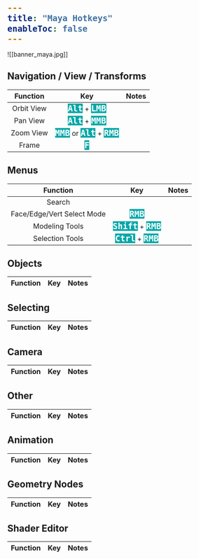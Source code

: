 ```yaml
---
title: "Maya Hotkeys"
enableToc: false
---
```

<style>
code { color: #FFFFFF; background: #05A7A7; font-size: 19px; font-weight: bold; font-family: Consolas, monospace, monaco; }
@media screen and (max-width: 700px) {
table { margin-left: auto; margin-right: auto; }
h2, h3 { text-align: center; }
}
</style>
![[banner_maya.jpg]]

## Navigation / View / Transforms
|Function|Key|Notes
|:-:|:-:|:-:
|Orbit View|**`Alt`** + **`LMB`**
|Pan View|**`Alt`** + **`MMB`**
|Zoom View|**`MMB`** or **`Alt`** + **`RMB`**
|Frame|**`F`**

## Menus
|Function|Key|Notes
|:-:|:-:|:-:
|Search|
|Face/Edge/Vert Select Mode|**`RMB`**
|Modeling Tools|**`Shift`** + **`RMB`**
|Selection Tools|**`Ctrl`** + **`RMB`**

## Objects
|Function|Key|Notes
|:-:|:-:|:-:


## Selecting
|Function|Key|Notes
|:-:|:-:|:-:


## Camera
|Function|Key|Notes
|:-:|:-:|:-:



## Other
|Function|Key|Notes
|:-:|:-:|:-:


## Animation
|Function|Key|Notes
|:-:|:-:|:-:



## Geometry Nodes
|Function|Key|Notes
|:-:|:-:|:-:


## Shader Editor
|Function|Key|Notes
|:-:|:-:|:-:
